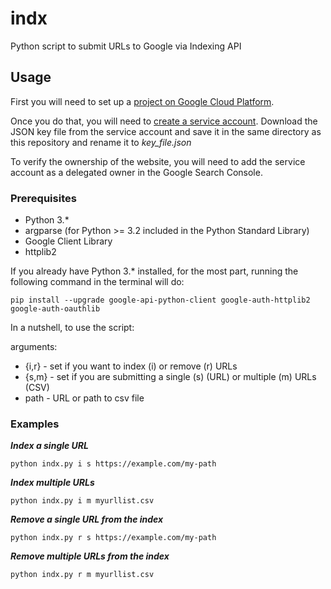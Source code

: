 # indx
Python script to submit URLs to Google via Indexing API

## Usage
First you will need to set up a [project on Google Cloud Platform](https://console.developers.google.com/start/api?id=indexing.googleapis.com&credential=client_key).

Once you do that, you will need to [create a service account](https://console.developers.google.com/iam-admin/serviceaccounts). Download the JSON key file from the service account and save it in the same directory as this repository and rename it to _key_file.json_

To verify the ownership of the website, you will need to add the service account as a delegated owner in the Google Search Console.

### Prerequisites
- Python 3.* 
- argparse (for Python >= 3.2 included in the Python Standard Library)
- Google Client Library
- httplib2

If you already have Python 3.* installed, for the most part, running the following command in the terminal will do:

`pip install --upgrade google-api-python-client google-auth-httplib2 google-auth-oauthlib`

In a nutshell, to use the script:

arguments: 
- {i,r} - set if you want to index (i) or remove (r) URLs
- {s,m} - set if you are submitting a single (s) (URL) or multiple (m) URLs (CSV)
- path - URL or path to csv file


### Examples

***Index a single URL***

```python indx.py i s https://example.com/my-path```

***Index multiple URLs***

```python indx.py i m myurllist.csv```

***Remove a single URL from the index***

```python indx.py r s https://example.com/my-path```

***Remove multiple URLs from the index***

```python indx.py r m myurllist.csv```